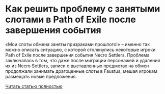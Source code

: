 # Как решить проблему с занятыми слотами в Path of Exile после завершения события



«Мои слоты обмена заняты призраками прошлого!» – именно так можно описать ситуацию, с которой столкнулись некоторые игроки Path of Exile после завершения события Necro Settlers. Проблема заключалась в том, что даже после миграции персонажей и удаления их из Necro Settlers, записи о выставленных предметах на обмен продолжали занимать драгоценные слоты в Faustus, мешая игрокам размещать новые предложения.

[Читать статью полностью](https://xyberbara.com/gaming/path-of-exile-slots/)
